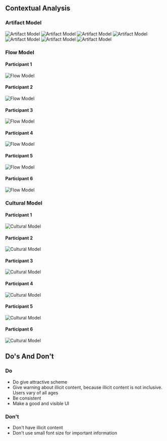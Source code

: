 ## Contextual Analysis
### Artifact Model
![Artifact Model](img/artifact1.jpg)
![Artifact Model](img/artifact2.jpg)
![Artifact Model](img/artifact3.jpg)
![Artifact Model](img/artifact4.jpg)
![Artifact Model](img/artifact5.jpg)
![Artifact Model](img/artifact6.jpg)
![Artifact Model](img/artifact7.jpg)
### Flow Model
#### Participant 1
![Flow Model](img/flow1.jpg)
#### Participant 2
![Flow Model](img/flow2.jpg)
#### Participant 3
![Flow Model](img/flow3.jpg)
#### Participant 4
![Flow Model](img/flow4.jpg)
#### Participant 5
![Flow Model](img/flow5.jpg)
#### Participant 6
![Flow Model](img/flow6.jpg)
### Cultural Model
#### Participant 1
![Cultural Model](img/cultural1.jpg)
#### Participant 2
![Cultural Model](img/cultural2.jpg)
#### Participant 3
![Cultural Model](img/cultural3.jpg)
#### Participant 4
![Cultural Model](img/cultural4.jpg)
#### Participant 5
![Cultural Model](img/cultural5.jpg)
#### Participant 6
![Cultural Model](img/cultural6.jpg)

## Do's And Don't
### Do
- Do give attractive scheme
- Give warning about illicit content, because illicit content is not inclusive. Users vary of all ages
- Be consistent
- Make a good and visible UI 
### Don't
- Don't have illicit content
- Don't use small font size for important information
